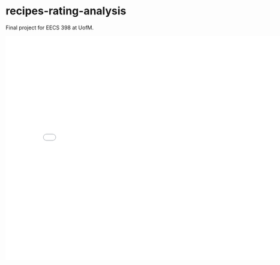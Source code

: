 # recipes-rating-analysis
Final project for EECS 398 at UofM.

 <iframe
 src="assets/avg_rating_dist.html"
 width="800"
 height="600"
 frameborder="0"
 ></iframe>
